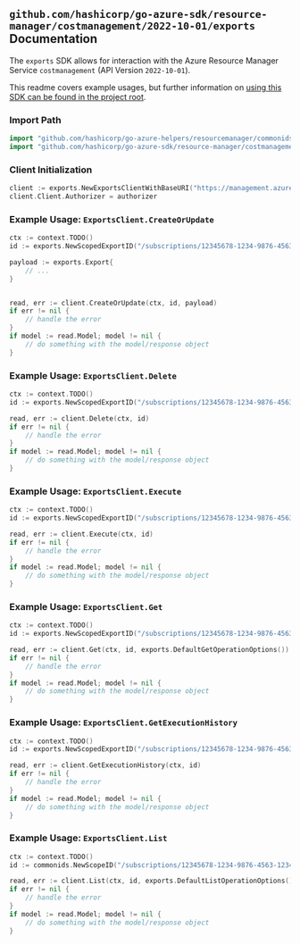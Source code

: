 
## `github.com/hashicorp/go-azure-sdk/resource-manager/costmanagement/2022-10-01/exports` Documentation

The `exports` SDK allows for interaction with the Azure Resource Manager Service `costmanagement` (API Version `2022-10-01`).

This readme covers example usages, but further information on [using this SDK can be found in the project root](https://github.com/hashicorp/go-azure-sdk/tree/main/docs).

### Import Path

```go
import "github.com/hashicorp/go-azure-helpers/resourcemanager/commonids"
import "github.com/hashicorp/go-azure-sdk/resource-manager/costmanagement/2022-10-01/exports"
```


### Client Initialization

```go
client := exports.NewExportsClientWithBaseURI("https://management.azure.com")
client.Client.Authorizer = authorizer
```


### Example Usage: `ExportsClient.CreateOrUpdate`

```go
ctx := context.TODO()
id := exports.NewScopedExportID("/subscriptions/12345678-1234-9876-4563-123456789012/resourceGroups/some-resource-group", "exportValue")

payload := exports.Export{
	// ...
}


read, err := client.CreateOrUpdate(ctx, id, payload)
if err != nil {
	// handle the error
}
if model := read.Model; model != nil {
	// do something with the model/response object
}
```


### Example Usage: `ExportsClient.Delete`

```go
ctx := context.TODO()
id := exports.NewScopedExportID("/subscriptions/12345678-1234-9876-4563-123456789012/resourceGroups/some-resource-group", "exportValue")

read, err := client.Delete(ctx, id)
if err != nil {
	// handle the error
}
if model := read.Model; model != nil {
	// do something with the model/response object
}
```


### Example Usage: `ExportsClient.Execute`

```go
ctx := context.TODO()
id := exports.NewScopedExportID("/subscriptions/12345678-1234-9876-4563-123456789012/resourceGroups/some-resource-group", "exportValue")

read, err := client.Execute(ctx, id)
if err != nil {
	// handle the error
}
if model := read.Model; model != nil {
	// do something with the model/response object
}
```


### Example Usage: `ExportsClient.Get`

```go
ctx := context.TODO()
id := exports.NewScopedExportID("/subscriptions/12345678-1234-9876-4563-123456789012/resourceGroups/some-resource-group", "exportValue")

read, err := client.Get(ctx, id, exports.DefaultGetOperationOptions())
if err != nil {
	// handle the error
}
if model := read.Model; model != nil {
	// do something with the model/response object
}
```


### Example Usage: `ExportsClient.GetExecutionHistory`

```go
ctx := context.TODO()
id := exports.NewScopedExportID("/subscriptions/12345678-1234-9876-4563-123456789012/resourceGroups/some-resource-group", "exportValue")

read, err := client.GetExecutionHistory(ctx, id)
if err != nil {
	// handle the error
}
if model := read.Model; model != nil {
	// do something with the model/response object
}
```


### Example Usage: `ExportsClient.List`

```go
ctx := context.TODO()
id := commonids.NewScopeID("/subscriptions/12345678-1234-9876-4563-123456789012/resourceGroups/some-resource-group")

read, err := client.List(ctx, id, exports.DefaultListOperationOptions())
if err != nil {
	// handle the error
}
if model := read.Model; model != nil {
	// do something with the model/response object
}
```
